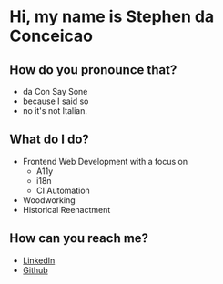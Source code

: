 # Hi, my name is Stephen da Conceicao

## How do you pronounce that?

- da Con Say Sone
- because I said so
- no it's not Italian.

## What do I do?

- Frontend Web Development with a focus on
  - A11y
  - i18n
  - CI Automation
- Woodworking
- Historical Reenactment

## How can you reach me?

- [LinkedIn](https://www.linkedin.com/in/sdaconceicao)
- [Github](https://www.github.com/sdaconceicao)
